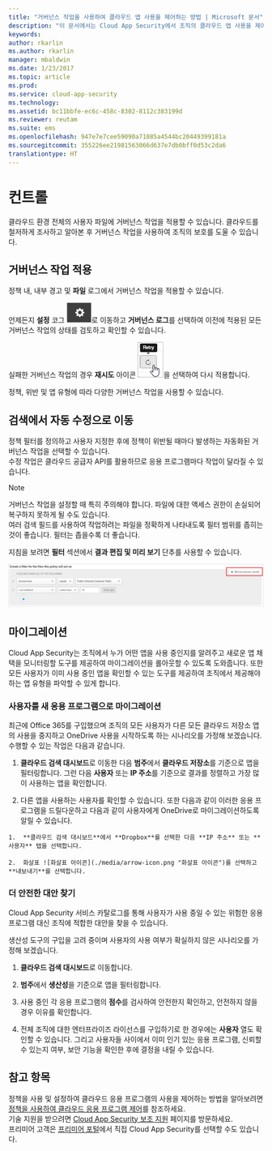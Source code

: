 ```yaml
---
title: "거버넌스 작업을 사용하여 클라우드 앱 사용을 제어하는 방법 | Microsoft 문서"
description: "이 문서에서는 Cloud App Security에서 조직의 클라우드 앱 사용을 제어하기 위해 수행할 수 있는 거버넌스 작업에 대한 정보를 제공합니다."
keywords: 
author: rkarlin
ms.author: rkarlin
manager: mbaldwin
ms.date: 1/23/2017
ms.topic: article
ms.prod: 
ms.service: cloud-app-security
ms.technology: 
ms.assetid: bc11bbfe-ec6c-458c-8302-8112c383199d
ms.reviewer: reutam
ms.suite: ems
ms.openlocfilehash: 947e7e7cee59090a71085a4544bc20449399181a
ms.sourcegitcommit: 355226ee21981563066d637e7db0bff0d53c2da6
translationtype: HT
---
```

# <a name="control"></a>컨트롤
클라우드 환경 전체의 사용자 파일에 거버넌스 작업을 적용할 수 있습니다. 클라우드를 철저하게 조사하고 알아본 후 거버넌스 작업을 사용하여 조직의 보호를 도울 수 있습니다.  

## <a name="apply-governance-actions"></a>거버넌스 작업 적용  
정책 내, 내부 경고 및 **파일** 로그에서 거버넌스 작업을 적용할 수 있습니다.  

언제든지 **설정** 코그 ![설정 아이콘](./media/settings-icon.png "설정 아이콘")로 이동하고 **거버넌스 로그**를 선택하여 이전에 적용된 모든 거버넌스 작업의 상태를 검토하고 확인할 수 있습니다.  

실패한 거버넌스 작업의 경우 **재시도** 아이콘 ![재시도 아이콘](./media/retry-icon.png "재시도 아이콘")을 선택하여 다시 적용합니다.  

정책, 위반 및 앱 유형에 따라 다양한 거버넌스 작업을 사용할 수 있습니다.  

## <a name="move-from-detection-to-automatic-remediation"></a>검색에서 자동 수정으로 이동  
정책 필터를 정의하고 사용자 지정한 후에 정책이 위반될 때마다 발생하는 자동화된 거버넌스 작업을 선택할 수 있습니다.  
수정 작업은 클라우드 공급자 API를 활용하므로 응용 프로그램마다 작업이 달라질 수 있습니다.  

> [!NOTE]  
>  거버넌스 작업을 설정할 때 특히 주의해야 합니다. 파일에 대한 액세스 권한이 손실되어 복구하지 못하게 될 수도 있습니다.  
> 여러 검색 필드를 사용하여 작업하려는 파일을 정확하게 나타내도록 필터 범위를 좁히는 것이 좋습니다. 필터는 좁을수록 더 좋습니다.  
>   
>  지침을 보려면 **필터** 섹션에서 **결과 편집 및 미리 보기** 단추를 사용할 수 있습니다.  

![파일 정책 결과 편집 및 미리 보기](./media/file-policy-edit-and-preview-results.png "파일 정책 결과 편집 및 미리 보기")  

## <a name="migration"></a>마이그레이션  
Cloud App Security는 조직에서 누가 어떤 앱을 사용 중인지를 알려주고 새로운 앱 채택을 모니터링할 도구를 제공하여 마이그레이션을 롤아웃할 수 있도록 도와줍니다. 또한 모든 사용자가 이미 사용 중인 앱을 확인할 수 있는 도구를 제공하여 조직에서 제공해야 하는 앱 유형을 파악할 수 있게 합니다.  

### <a name="migrate-your-users-to-a-new-app"></a>사용자를 새 응용 프로그램으로 마이그레이션  
최근에 Office 365를 구입했으며 조직의 모든 사용자가 다른 모든 클라우드 저장소 앱의 사용을 중지하고 OneDrive 사용을 시작하도록 하는 시나리오를 가정해 보겠습니다. 수행할 수 있는 작업은 다음과 같습니다.  

1.   **클라우드 검색 대시보드**로 이동한 다음 **범주**에서 **클라우드 저장소**를 기준으로 앱을 필터링합니다. 그런 다음 **사용자** 또는 **IP 주소**를 기준으로 결과를 정렬하고 가장 많이 사용하는 앱을 확인합니다.  

2.   다른 앱을 사용하는 사용자를 확인할 수 있습니다. 또한 다음과 같이 이러한 응용 프로그램을 드릴다운하고 다음과 같이 사용자에게 OneDrive로 마이그레이션하도록 알릴 수 있습니다.

    1.  **클라우드 검색 대시보드**에서 **Dropbox**를 선택한 다음 **IP 주소** 또는 **사용자** 탭을 선택합니다.  

    2.  화살표 ![화살표 아이콘](./media/arrow-icon.png "화살표 아이콘")를 선택하고 **내보내기**를 선택합니다.  

### <a name="find-more-secure-alternatives"></a>더 안전한 대안 찾기  
Cloud App Security 서비스 카탈로그를 통해 사용자가 사용 중일 수 있는 위험한 응용 프로그램 대신 조직에 적합한 대안을 찾을 수 있습니다.  

생산성 도구의 구입을 고려 중이며 사용자의 사용 여부가 확실하지 않은 시나리오를 가정해 보겠습니다.  

1.   **클라우드 검색 대시보드**로 이동합니다.  

2.   **범주**에서 **생산성**을 기준으로 앱을 필터링합니다.  

3.   사용 중인 각 응용 프로그램의 **점수**를 검사하여 안전한지 확인하고, 안전하지 않을 경우 이유를 확인합니다.  

4.   전체 조직에 대한 엔터프라이즈 라이선스를 구입하기로 한 경우에는 **사용자** 열도 확인할 수 있습니다. 그리고 사용자들 사이에서 이미 인기 있는 응용 프로그램, 신뢰할 수 있는지 여부, 보안 기능을 확인한 후에 결정을 내릴 수 있습니다.  

## <a name="see-also"></a>참고 항목  
정책을 사용 및 설정하여 클라우드 응용 프로그램의 사용을 제어하는 방법을 알아보려면 [정책을 사용하여 클라우드 응용 프로그램 제어](control-cloud-apps-with-policies.md)를 참조하세요.   
기술 지원을 받으려면 [Cloud App Security 보조 지원](http://support.microsoft.com/oas/default.aspx?prid=16031) 페이지를 방문하세요.   
프리미어 고객은 [프리미어 포털](https://premier.microsoft.com/)에서 직접 Cloud App Security를 선택할 수도 있습니다.  
